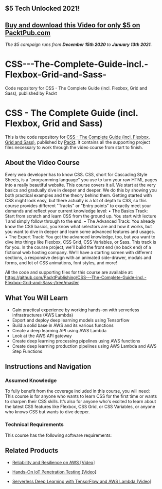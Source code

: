 ## $5 Tech Unlocked 2021!
[Buy and download this Video for only $5 on PacktPub.com](https://www.packtpub.com/product/css-the-complete-guide-incl-flexbox-grid-and-sass-video/9781789954692)
-----
*The $5 campaign         runs from __December 15th 2020__ to __January 13th 2021.__*

# CSS---The-Complete-Guide-incl.-Flexbox-Grid-and-Sass-
Code repository for CSS - The Complete Guide (incl. Flexbox, Grid and Sass), published by Packt
# CSS - The Complete Guide (incl. Flexbox, Grid and Sass)
This is the code repository for [CSS - The Complete Guide (incl. Flexbox, Grid and Sass)](https://www.packtpub.com/big-data-and-business-intelligence/serverless-deep-learning-tensorflow-and-aws-lambda-video?utm_source=github&utm_medium=repository&utm_campaign=9781789618679), published by [Packt](https://www.packtpub.com/?utm_source=github). It contains all the supporting project files necessary to work through the video course from start to finish.
## About the Video Course
Every web developer has to know CSS. CSS, short for Cascading Style Sheets, is a "programming language" you use to turn your raw HTML pages into a really beautiful website. This course covers it all. We start at the very basics and gradually dive in deeper and deeper. We do this by showing you both practical examples and the theory behind them. 
Getting started with CSS might look easy, but there actually is a lot of depth to CSS, so this course provides different "Tracks" or "Entry points" to exactly meet your demands and reflect your current knowledge level: 
•	The Basics Track: Start from scratch and learn CSS from the ground up. You start with lecture 1 and simply follow through to the end.
•	The Advanced Track: You already know the CSS basics, you know what selectors are and how it works, but you want to dive in deeper and learn some advanced features and usages.
•	The Expert Track: You got the advanced knowledge, too, but you want to dive into things like Flexbox, CSS Grid, CSS Variables, or Sass. This track is for you.
In the course project, we'll build the front end (no back end) of a fictional web hosting company. We'll have a starting screen with different sections, a responsive design with an animated side-drawer, modals and forms, and lot of CSS animations, font styles, and more!

All the code and supporting files for this course are available at: https://github.com/PacktPublishing/CSS---The-Complete-Guide-incl.-Flexbox-Grid-and-Sass-/tree/master

<H2>What You Will Learn</H2>
<DIV class=book-info-will-learn-text>
<UL>
<LI>Gain practical experience by working hands-on with serverless infrastructures (AWS Lambda) 
<LI>Export and deploy deep learning models using Tensorflow 
<LI>Build a solid base in AWS and its various functions 
<LI>Create a deep learning API using AWS Lambda&nbsp; 
<LI>Look at the AWS API gateway 
<LI>Create deep learning processing pipelines using AWS functions 
<LI>Create deep learning production pipelines using AWS Lambda and AWS Step Functions </LI></UL></DIV>

## Instructions and Navigation
### Assumed Knowledge
To fully benefit from the coverage included in this course, you will need:<br/>
This course is for anyone who wants to learn CSS for the first time or wants to sharpen their CSS skills. It’s also for anyone who's excited to learn about the latest CSS features like Flexbox, CSS Grid, or CSS Variables, or anyone who knows CSS but wants to dive deeper.
### Technical Requirements
This course has the following software requirements:<br/>
   

## Related Products
* [Reliability and Resilience on AWS [Video]](https://www.packtpub.com/big-data-and-business-intelligence/serverless-deep-learning-tensorflow-and-aws-lambda-video?utm_source=github&utm_medium=repository&utm_campaign=9781789618679)

* [Hands-On IoT Penetration Testing [Video]](https://www.packtpub.com/big-data-and-business-intelligence/serverless-deep-learning-tensorflow-and-aws-lambda-video?utm_source=github&utm_medium=repository&utm_campaign=9781789618679)

* [Serverless Deep Learning with TensorFlow and AWS Lambda [Video]](https://www.packtpub.com/big-data-and-business-intelligence/serverless-deep-learning-tensorflow-and-aws-lambda-video?utm_source=github&utm_medium=repository&utm_campaign=9781789618679)

